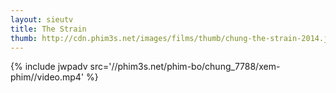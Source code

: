 ```yaml
---
layout: sieutv
title: The Strain
thumb: http://cdn.phim3s.net/images/films/thumb/chung-the-strain-2014.jpg
---
```

{% include jwpadv src='//phim3s.net/phim-bo/chung_7788/xem-phim//video.mp4' %}